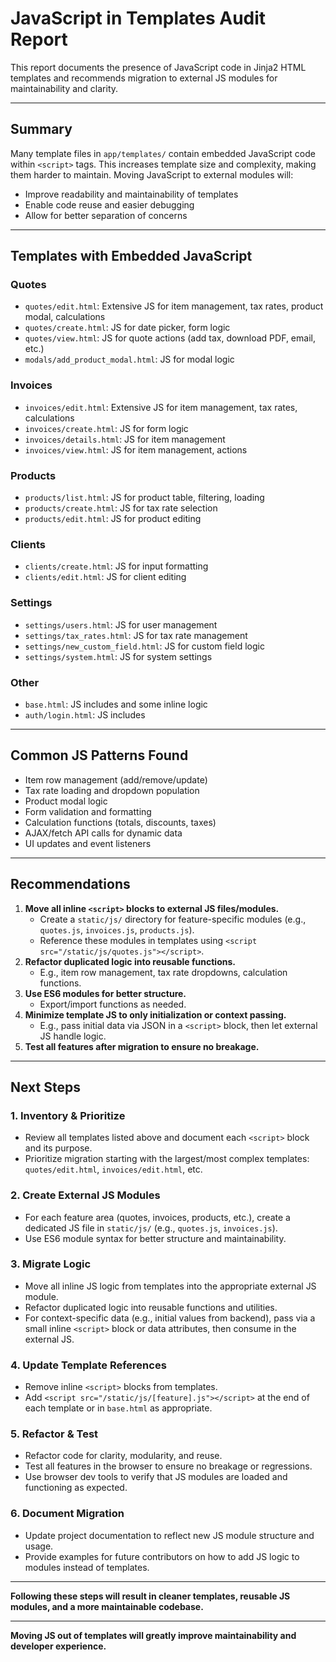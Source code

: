 # JavaScript in Templates Audit Report

This report documents the presence of JavaScript code in Jinja2 HTML templates and recommends migration to external JS modules for maintainability and clarity.

---

## Summary
Many template files in `app/templates/` contain embedded JavaScript code within `<script>` tags. This increases template size and complexity, making them harder to maintain. Moving JavaScript to external modules will:
- Improve readability and maintainability of templates
- Enable code reuse and easier debugging
- Allow for better separation of concerns

---

## Templates with Embedded JavaScript

### Quotes
- `quotes/edit.html`: Extensive JS for item management, tax rates, product modal, calculations
- `quotes/create.html`: JS for date picker, form logic
- `quotes/view.html`: JS for quote actions (add tax, download PDF, email, etc.)
- `modals/add_product_modal.html`: JS for modal logic

### Invoices
- `invoices/edit.html`: Extensive JS for item management, tax rates, calculations
- `invoices/create.html`: JS for form logic
- `invoices/details.html`: JS for item management
- `invoices/view.html`: JS for item management, actions

### Products
- `products/list.html`: JS for product table, filtering, loading
- `products/create.html`: JS for tax rate selection
- `products/edit.html`: JS for product editing

### Clients
- `clients/create.html`: JS for input formatting
- `clients/edit.html`: JS for client editing

### Settings
- `settings/users.html`: JS for user management
- `settings/tax_rates.html`: JS for tax rate management
- `settings/new_custom_field.html`: JS for custom field logic
- `settings/system.html`: JS for system settings

### Other
- `base.html`: JS includes and some inline logic
- `auth/login.html`: JS includes

---

## Common JS Patterns Found
- Item row management (add/remove/update)
- Tax rate loading and dropdown population
- Product modal logic
- Form validation and formatting
- Calculation functions (totals, discounts, taxes)
- AJAX/fetch API calls for dynamic data
- UI updates and event listeners

---

## Recommendations
1. **Move all inline `<script>` blocks to external JS files/modules.**
   - Create a `static/js/` directory for feature-specific modules (e.g., `quotes.js`, `invoices.js`, `products.js`).
   - Reference these modules in templates using `<script src="/static/js/quotes.js"></script>`.
2. **Refactor duplicated logic into reusable functions.**
   - E.g., item row management, tax rate dropdowns, calculation functions.
3. **Use ES6 modules for better structure.**
   - Export/import functions as needed.
4. **Minimize template JS to only initialization or context passing.**
   - E.g., pass initial data via JSON in a `<script>` block, then let external JS handle logic.
5. **Test all features after migration to ensure no breakage.**

---

## Next Steps

### 1. Inventory & Prioritize
- Review all templates listed above and document each `<script>` block and its purpose.
- Prioritize migration starting with the largest/most complex templates: `quotes/edit.html`, `invoices/edit.html`, etc.

### 2. Create External JS Modules
- For each feature area (quotes, invoices, products, etc.), create a dedicated JS file in `static/js/` (e.g., `quotes.js`, `invoices.js`).
- Use ES6 module syntax for better structure and maintainability.

### 3. Migrate Logic
- Move all inline JS logic from templates into the appropriate external JS module.
- Refactor duplicated logic into reusable functions and utilities.
- For context-specific data (e.g., initial values from backend), pass via a small inline `<script>` block or data attributes, then consume in the external JS.

### 4. Update Template References
- Remove inline `<script>` blocks from templates.
- Add `<script src="/static/js/[feature].js"></script>` at the end of each template or in `base.html` as appropriate.

### 5. Refactor & Test
- Refactor code for clarity, modularity, and reuse.
- Test all features in the browser to ensure no breakage or regressions.
- Use browser dev tools to verify that JS modules are loaded and functioning as expected.

### 6. Document Migration
- Update project documentation to reflect new JS module structure and usage.
- Provide examples for future contributors on how to add JS logic to modules instead of templates.

---

**Following these steps will result in cleaner templates, reusable JS modules, and a more maintainable codebase.**

---

**Moving JS out of templates will greatly improve maintainability and developer experience.**
